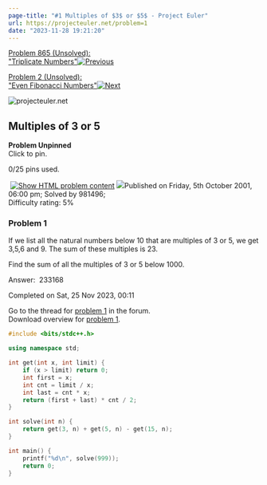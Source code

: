 ```yaml
---
page-title: "#1 Multiples of $3$ or $5$ - Project Euler"
url: https://projecteuler.net/problem=1
date: "2023-11-28 19:21:20"
---
```

[Problem 865 (Unsolved):  
"Triplicate Numbers"![Previous](https://projecteuler.net/images/icons/arrow_left_unsolved.png)](https://projecteuler.net/problem=865)

[Problem 2 (Unsolved):  
"Even Fibonacci Numbers"![Next](https://projecteuler.net/images/icons/arrow_right_unsolved.png)](https://projecteuler.net/problem=2)

![projecteuler.net](https://projecteuler.net/images/clipart/print_page_logo.png)

## Multiples of 3 or 5

**Problem Unpinned**  
Click to pin.

0/25 pins used.

 [![](https://projecteuler.net/images/icons/file_html.png "Show HTML problem content")](https://projecteuler.net/minimal=1) ![](https://projecteuler.net/images/icons/info.png)Published on Friday, 5th October 2001, 06:00 pm; Solved by 981496;  
Difficulty rating: 5%

### Problem 1

If we list all the natural numbers below 10 that are multiples of 3 or 5, we get 3,5,6 and 9. The sum of these multiples is 23.

Find the sum of all the multiples of 3 or 5 below 1000.

  

Answer:  233168

Completed on Sat, 25 Nov 2023, 00:11

Go to the thread for [problem 1](https://projecteuler.net/thread=1) in the forum.  
Download overview for [problem 1](https://projecteuler.net/overview=0001).

```cpp
#include <bits/stdc++.h>

using namespace std;

int get(int x, int limit) {
    if (x > limit) return 0;
    int first = x;
    int cnt = limit / x;
    int last = cnt * x;
    return (first + last) * cnt / 2;
}

int solve(int n) {
    return get(3, n) + get(5, n) - get(15, n);
}

int main() {
    printf("%d\n", solve(999));
    return 0;
}
```